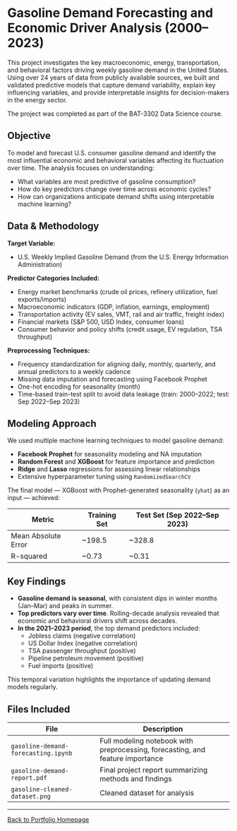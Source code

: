 # Gasoline Demand Forecasting and Economic Driver Analysis (2000–2023)

This project investigates the key macroeconomic, energy, transportation, and behavioral factors driving weekly gasoline demand in the United States. Using over 24 years of data from publicly available sources, we built and validated predictive models that capture demand variability, explain key influencing variables, and provide interpretable insights for decision-makers in the energy sector.

The project was completed as part of the BAT-3302 Data Science course.


## Objective

To model and forecast U.S. consumer gasoline demand and identify the most influential economic and behavioral variables affecting its fluctuation over time. The analysis focuses on understanding:

- What variables are most predictive of gasoline consumption?
- How do key predictors change over time across economic cycles?
- How can organizations anticipate demand shifts using interpretable machine learning?


## Data & Methodology

**Target Variable:**  
- U.S. Weekly Implied Gasoline Demand (from the U.S. Energy Information Administration)

**Predictor Categories Included:**
- Energy market benchmarks (crude oil prices, refinery utilization, fuel exports/imports)
- Macroeconomic indicators (GDP, inflation, earnings, employment)
- Transportation activity (EV sales, VMT, rail and air traffic, freight index)
- Financial markets (S&P 500, USD Index, consumer loans)
- Consumer behavior and policy shifts (credit usage, EV regulation, TSA throughput)

**Preprocessing Techniques:**
- Frequency standardization for aligning daily, monthly, quarterly, and annual predictors to a weekly cadence
- Missing data imputation and forecasting using Facebook Prophet
- One-hot encoding for seasonality (month)
- Time-based train-test split to avoid data leakage (train: 2000–2022; test: Sep 2022–Sep 2023)


## Modeling Approach

We used multiple machine learning techniques to model gasoline demand:

- **Facebook Prophet** for seasonality modeling and NA imputation
- **Random Forest** and **XGBoost** for feature importance and prediction
- **Ridge** and **Lasso** regressions for assessing linear relationships
- Extensive hyperparameter tuning using `RandomizedSearchCV`

The final model — XGBoost with Prophet-generated seasonality (`yhat`) as an input — achieved:

| Metric             | Training Set | Test Set (Sep 2022–Sep 2023) |
|--------------------|--------------|-------------------------------|
| Mean Absolute Error| ~198.5       | ~328.8                        |
| R-squared          | ~0.73        | ~0.31                         |


## Key Findings

- **Gasoline demand is seasonal**, with consistent dips in winter months (Jan–Mar) and peaks in summer.
- **Top predictors vary over time**. Rolling-decade analysis revealed that economic and behavioral drivers shift across decades.
- **In the 2021–2023 period**, the top demand predictors included:
  - Jobless claims (negative correlation)
  - US Dollar Index (negative correlation)
  - TSA passenger throughput (positive)
  - Pipeline petroleum movement (positive)
  - Fuel imports (positive)

This temporal variation highlights the importance of updating demand models regularly.


## Files Included

| File | Description |
|------|-------------|
| `gasoline-demand-forecasting.ipynb` | Full modeling notebook with preprocessing, forecasting, and feature importance |
| `gasoline-demand-report.pdf` | Final project report summarizing methods and findings |
| `gasoline-cleaned-dataset.png` | Cleaned dataset for analysis |

---

[Back to Portfolio Homepage](../README.md)
